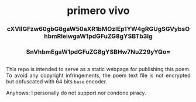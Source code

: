 <div align="center">

# primero vivo
### cXVlIGFzw60gbG8gaW50aXR1bMOzIEp1YW4gRGUgSGVybsOhbmRleiwgaW1pdGFuZG8gYSBTb3Ig
### SnVhbmEgaW1pdGFuZG8gYSBHw7NuZ29yYQo=

##

</div>

<div align="justify">

This repo is intended to serve as a static webpage for publishing this poem. To avoid any copyright infringements, the poem text file is not encrypted but obfuscated with 64 bits `base` encoder.

Anyhows: I personally do not support nor condone piracy.

</div>
